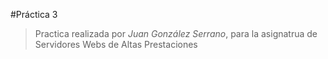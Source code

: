 #Práctica 3
>Practica realizada por *Juan González Serrano*, para la asignatrua de Servidores Webs de Altas Prestaciones
